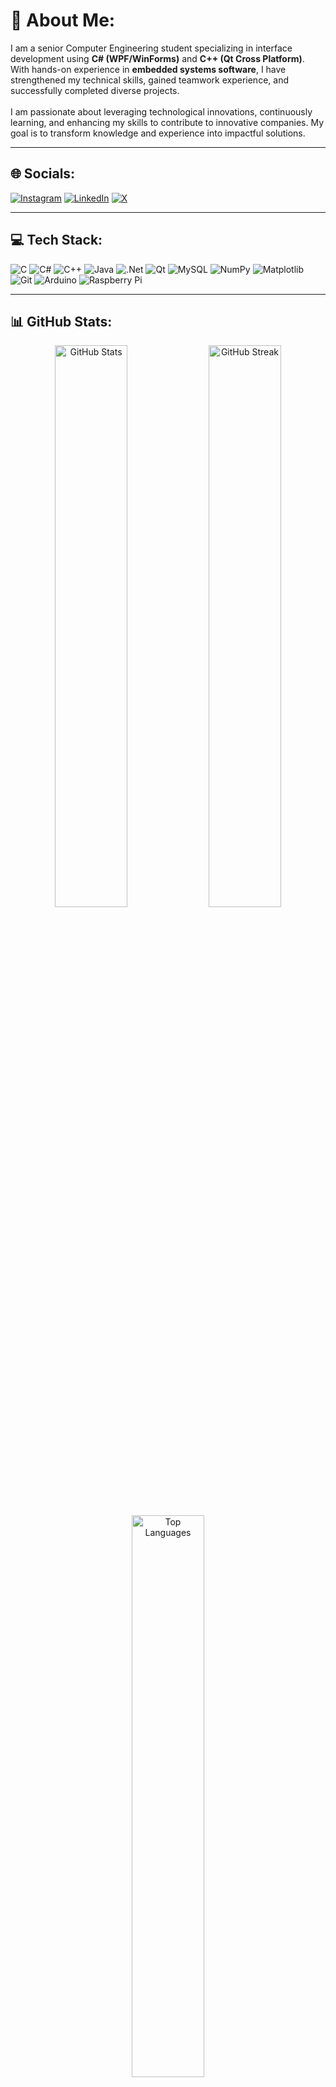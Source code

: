 # 💫 About Me:
I am a senior Computer Engineering student specializing in interface development using **C# (WPF/WinForms)** and **C++ (Qt Cross Platform)**. With hands-on experience in **embedded systems software**, I have strengthened my technical skills, gained teamwork experience, and successfully completed diverse projects.<br><br>I am passionate about leveraging technological innovations, continuously learning, and enhancing my skills to contribute to innovative companies. My goal is to transform knowledge and experience into impactful solutions.

---

## 🌐 Socials:
[![Instagram](https://img.shields.io/badge/Instagram-%23E4405F.svg?logo=Instagram&logoColor=white)](https://instagram.com/enescnkya) 
[![LinkedIn](https://img.shields.io/badge/LinkedIn-%230077B5.svg?logo=linkedin&logoColor=white)](https://linkedin.com/in/enescankaya) 
[![X](https://img.shields.io/badge/X-black.svg?logo=X&logoColor=white)](https://x.com/enescnkyaa) 

---

## 💻 Tech Stack:
![C](https://img.shields.io/badge/c-%2300599C.svg?style=for-the-badge&logo=c&logoColor=white) 
![C#](https://img.shields.io/badge/c%23-%23239120.svg?style=for-the-badge&logo=csharp&logoColor=white) 
![C++](https://img.shields.io/badge/c++-%2300599C.svg?style=for-the-badge&logo=c%2B%2B&logoColor=white) 
![Java](https://img.shields.io/badge/java-%23ED8B00.svg?style=for-the-badge&logo=openjdk&logoColor=white) 
![.Net](https://img.shields.io/badge/.NET-5C2D91?style=for-the-badge&logo=.net&logoColor=white) 
![Qt](https://img.shields.io/badge/Qt-%23217346.svg?style=for-the-badge&logo=Qt&logoColor=white) 
![MySQL](https://img.shields.io/badge/mysql-4479A1.svg?style=for-the-badge&logo=mysql&logoColor=white) 
![NumPy](https://img.shields.io/badge/numpy-%23013243.svg?style=for-the-badge&logo=numpy&logoColor=white) 
![Matplotlib](https://img.shields.io/badge/Matplotlib-%23ffffff.svg?style=for-the-badge&logo=Matplotlib&logoColor=black) 
![Git](https://img.shields.io/badge/git-%23F05033.svg?style=for-the-badge&logo=git&logoColor=white) 
![Arduino](https://img.shields.io/badge/-Arduino-00979D?style=for-the-badge&logo=Arduino&logoColor=white) 
![Raspberry Pi](https://img.shields.io/badge/-Raspberry_Pi-C51A4A?style=for-the-badge&logo=Raspberry-Pi)

---

## 📊 GitHub Stats:
<div align="center">
  <img src="https://github-readme-stats.vercel.app/api?username=enescankaya&theme=shadow_green&hide_border=false&include_all_commits=true&count_private=true" alt="GitHub Stats" width="48%">
  <img src="https://github-readme-streak-stats.herokuapp.com/?user=enescankaya&theme=shadow_green&hide_border=false" alt="GitHub Streak" width="48%">
</div>

<div align="center">
  <img src="https://github-readme-stats.vercel.app/api/top-langs/?username=enescankaya&theme=shadow_green&hide_border=false&include_all_commits=true&count_private=true&layout=compact" alt="Top Languages" width="48%">
</div>

---

## 🏆 GitHub Trophies:
<div align="center">
  <img src="https://github-profile-trophy.vercel.app/?username=enescankaya&theme=radical&no-frame=false&no-bg=false&margin-w=4" alt="GitHub Trophies">
</div>

---

## ✍️ Random Dev Quote:
<div align="center">
  <img src="https://quotes-github-readme.vercel.app/api?type=vetical&theme=radical" alt="Random Dev Quote">
</div>

---

## 🔝 Top Contributed Repo:
<div align="center">
  <img src="https://github-contributor-stats.vercel.app/api?username=enescankaya&limit=5&theme=dark&combine_all_yearly_contributions=true" alt="Top Contributed Repos">
</div>

---

<div align="center">
  <img src="https://visitcount.itsvg.in/api?id=enescankaya&icon=2&color=3" alt="Profile Views">
</div>

---
